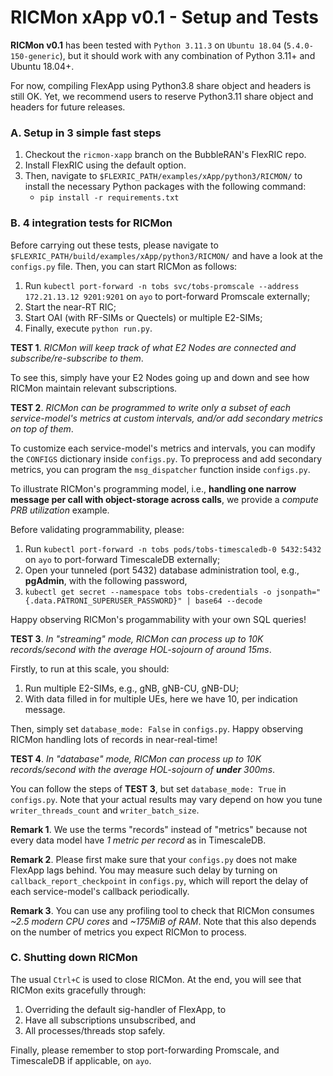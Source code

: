 # RICMon xApp v0.1 - Setup and Tests

**RICMon v0.1** has been tested with `Python 3.11.3` on `Ubuntu 18.04` (`5.4.0-150-generic`), but it should work with any combination of Python 3.11+ and Ubuntu 18.04+.

For now, compiling FlexApp using Python3.8 share object and headers is still OK. Yet, we recommend users to reserve Python3.11 share object and headers for future releases.

### A. Setup in 3 simple fast steps
1. Checkout the `ricmon-xapp` branch on the BubbleRAN's FlexRIC repo.
2. Install FlexRIC using the default option.
3. Then, navigate to `$FLEXRIC_PATH/examples/xApp/python3/RICMON/` to install the necessary Python packages with the following command:
    * `pip install -r requirements.txt`

### B. 4 integration tests for RICMon
Before carrying out these tests, please navigate to `$FLEXRIC_PATH/build/examples/xApp/python3/RICMON/` and have a look at the `configs.py` file. Then, you can start RICMon as follows:
1. Run `kubectl port-forward -n tobs svc/tobs-promscale --address 172.21.13.12 9201:9201` on `ayo` to port-forward Promscale externally;
2. Start the near-RT RIC;
3. Start OAI (with RF-SIMs or Quectels) or multiple E2-SIMs;
4. Finally, execute `python run.py`.

**TEST 1**. _RICMon will keep track of what E2 Nodes are connected and subscribe/re-subscribe to them_.

To see this, simply have your E2 Nodes going up and down and see how RICMon maintain relevant subscriptions.

**TEST 2**. _RICMon can be programmed to write only a subset of each service-model's metrics at custom intervals, and/or add secondary metrics on top of them_.

To customize each service-model's metrics and intervals, you can modify the `CONFIGS` dictionary inside `configs.py`. To preprocess and add secondary metrics, you can program the `msg_dispatcher` function inside `configs.py`. 

To illustrate RICMon's programming model, i.e., **handling one narrow message per call with object-storage across calls**, we provide a _compute PRB utilization_ example.

Before validating programmability, please:
1. Run `kubectl port-forward -n tobs pods/tobs-timescaledb-0 5432:5432` on `ayo` to port-forward TimescaleDB externally;
2. Open your tunneled (port 5432) database administration tool, e.g., **pgAdmin**, with the following password,
3. `kubectl get secret --namespace tobs tobs-credentials -o jsonpath="{.data.PATRONI_SUPERUSER_PASSWORD}" | base64 --decode`

Happy observing RICMon's progammability with your own SQL queries!

**TEST 3**. _In "streaming" mode, RICMon can process up to 10K records/second with the average HOL-sojourn of around 15ms_.

Firstly, to run at this scale, you should:
1. Run multiple E2-SIMs, e.g., gNB, gNB-CU, gNB-DU;
2. With data filled in for multiple UEs, here we have 10, per indication message.

Then, simply set `database_mode: False` in `configs.py`. Happy observing RICMon handling lots of records in near-real-time!

**TEST 4**. _In "database" mode, RICMon can process up to 10K records/second with the average HOL-sojourn of **under** 300ms_.

You can follow the steps of **TEST 3**, but set `database_mode: True` in `configs.py`. Note that your actual results may vary depend on how you tune `writer_threads_count` and `writer_batch_size`.

**Remark 1**. We use the terms "records" instead of "metrics" because not every data model have _1 metric per record_ as in TimescaleDB.

**Remark 2**. Please first make sure that your `configs.py` does not make FlexApp lags behind. You may measure such delay by turning on `callback_report_checkpoint` in `configs.py`, which will report the delay of each service-model's callback periodically.

**Remark 3**. You can use any profiling tool to check that RICMon consumes *~2.5 modern CPU cores* and *~175MiB of RAM*. Note that this also depends on the number of metrics you expect RICMon to process.

### C. Shutting down RICMon
The usual `Ctrl+C` is used to close RICMon. At the end, you will see that RICMon exits gracefully through:
1. Overriding the default sig-handler of FlexApp, to
2. Have all subscriptions unsubscribed, and
3. All processes/threads stop safely.

Finally, please remember to stop port-forwarding Promscale, and TimescaleDB if applicable, on `ayo`.
